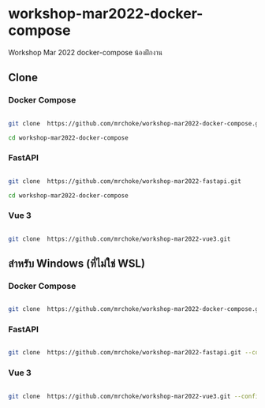 # workshop-mar2022-docker-compose
Workshop Mar 2022  docker-compose  น้องฝึกงาน


## Clone

### Docker Compose

```bash

git clone  https://github.com/mrchoke/workshop-mar2022-docker-compose.git

cd workshop-mar2022-docker-compose

```

### FastAPI

```bash

git clone  https://github.com/mrchoke/workshop-mar2022-fastapi.git

cd workshop-mar2022-docker-compose

```

### Vue 3

```bash

git clone  https://github.com/mrchoke/workshop-mar2022-vue3.git

```


## สำหรับ Windows (ที่ไม่ใช่ WSL)


### Docker Compose

```bash

git clone  https://github.com/mrchoke/workshop-mar2022-docker-compose.git --config core.autocrlf=input

```

### FastAPI

```bash

git clone  https://github.com/mrchoke/workshop-mar2022-fastapi.git --config core.autocrlf=input

```

### Vue 3

```bash

git clone  https://github.com/mrchoke/workshop-mar2022-vue3.git --config core.autocrlf=input

```
